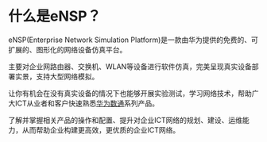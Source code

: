 # 什么是eNSP？



eNSP(Enterprise Network Simulation Platform)是一款由华为提供的免费的、可扩展的、图形化的网络设备仿真平台。

主要对企业网路由器、交换机、WLAN等设备进行软件仿真，完美呈现真实设备部署实景，支持大型网络模拟。

让你有机会在没有真实设备的情况下也能够开展实验测试，学习网络技术，帮助广大ICT从业者和客户快速熟悉[华为数通](https://www.spoto.net/huawei/hrs/)系列产品。

了解并掌握相关产品的操作和配置、提升对企业ICT网络的规划、建设、运维能力，从而帮助企业构建更高效，更优质的企业ICT网络。